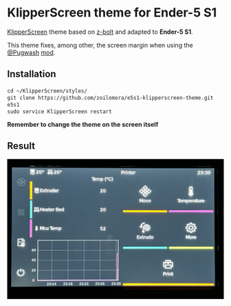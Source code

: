 # KlipperScreen theme for Ender-5 S1

[KlipperScreen] theme based on [z-bolt] and adapted to **Ender-5 S1**.

This theme fixes, among other, the screen margin when using the [@Pugwash] [mod].

[KlipperScreen]: https://github.com/KlipperScreen/KlipperScreen/
[z-bolt]: https://github.com/KlipperScreen/KlipperScreen/tree/54ad2981bc8a137a26a6ba63f36c980dccd9572f/styles/z-bolt

[@Pugwash]: https://www.printables.com/es/@Pugwash_271054

[mod]: https://www.printables.com/es/model/554025-ender-5-s1-waveshare-screen-mount-raspberry-pi-3b

## Installation

```
cd ~/KlipperScreen/styles/
git clone https://github.com/zoilomora/e5s1-klipperscreen-theme.git e5s1
sudo service KlipperScreen restart
```

**Remember to change the theme on the screen itself**

## Result

![Front](./docs/front.jpg)
